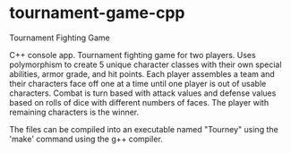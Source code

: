 # tournament-game-cpp
Tournament Fighting Game 

C++ console app. Tournament fighting game for two players. Uses polymorphism to create 5 unique character classes with their own special abilities,
armor grade, and hit points. Each player assembles a team and their characters face off one at a time until one player is out of usable characters.
Combat is turn based with attack values and defense values based on rolls of dice with different numbers of faces.
The player with remaining characters is the winner.

The files can be compiled into an executable named "Tourney" using the 'make' command using the g++ compiler.
